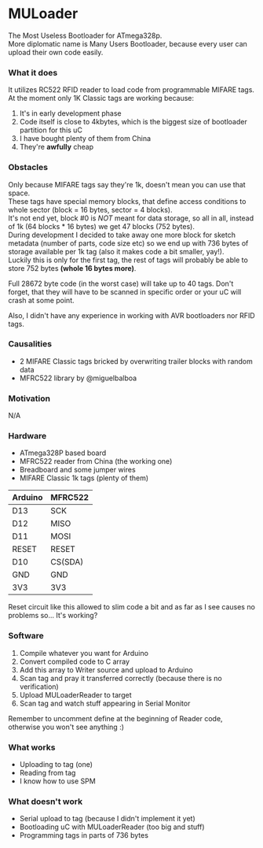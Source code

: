 # MULoader
The Most Useless Bootloader for ATmega328p.  
More diplomatic name is Many Users Bootloader, because every user can upload their own code easily.

### What it does
It utilizes RC522 RFID reader to load code from programmable MIFARE tags.  
At the moment only 1K Classic tags are working because:
1. It's in early development phase
2. Code itself is close to 4kbytes, which is the biggest size of bootloader partition for this uC
3. I have bought plenty of them from China
4. They're **awfully** cheap

### Obstacles
Only because MIFARE tags say they're 1k, doesn't mean you can use that space.  
These tags have special memory blocks, that define access conditions to whole sector 
(block = 16 bytes, sector = 4 blocks).  
It's not end yet, block #0 is *NOT* meant for data storage, so all in all, instead of 1k (64 blocks * 16 bytes) we get 47 blocks (752 bytes).  
During development I decided to take away one more block for sketch metadata (number of parts, code size etc) so we end up with 736 bytes of storage available per 1k tag (also it makes code a bit smaller, yay!).  
Luckily this is only for the first tag, the rest of tags will probably be able to store 752 bytes **(whole 16 bytes more)**.

Full 28672 byte code (in the worst case) will take up to 40 tags. Don't forget, that they will have to be scanned in specific order or your uC will crash at some point.

Also, I didn't have any experience in working with AVR bootloaders nor RFID tags.

### Causalities
* 2 MIFARE Classic tags bricked by overwriting trailer blocks with random data  
* MFRC522 library by @miguelbalboa

### Motivation
N/A

### Hardware
* ATmega328P based board
* MFRC522 reader from China (the working one)
* Breadboard and some jumper wires
* MIFARE Classic 1k tags (plenty of them)

|Arduino|MFRC522|
|-------|-------|
|  D13  |  SCK  |
|  D12  | MISO  |
|  D11  | MOSI  |
| RESET | RESET |
|  D10  |CS(SDA)|
|  GND  |  GND  |
|  3V3  |  3V3  |

Reset circuit like this allowed to slim code a bit and as far as I see causes no problems so... It's working?

### Software
1. Compile whatever you want for Arduino
2. Convert compiled code to C array
3. Add this array to Writer source and upload to Arduino
4. Scan tag and pray it transferred correctly (because there is no verification)
5. Upload MULoaderReader to target
6. Scan tag and watch stuff appearing in Serial Monitor

Remember to uncomment define at the beginning of Reader code, otherwise you won't see anything :)

### What works
* Uploading to tag (one)
* Reading from tag
* I know how to use SPM

### What doesn't work
* Serial upload to tag (because I didn't implement it yet)
* Bootloading uC with MULoaderReader (too big and stuff)
* Programming tags in parts of 736 bytes
